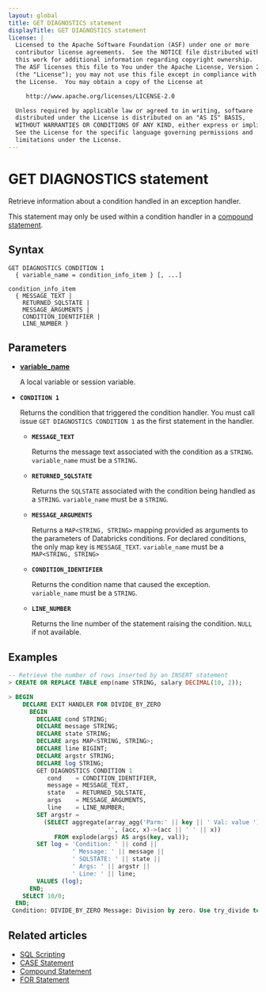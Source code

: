 ```yaml
---
layout: global
title: GET DIAGNOSTICS statement
displayTitle: GET DIAGNOSTICS statement
license: |
  Licensed to the Apache Software Foundation (ASF) under one or more
  contributor license agreements.  See the NOTICE file distributed with
  this work for additional information regarding copyright ownership.
  The ASF licenses this file to You under the Apache License, Version 2.0
  (the "License"); you may not use this file except in compliance with
  the License.  You may obtain a copy of the License at

     http://www.apache.org/licenses/LICENSE-2.0

  Unless required by applicable law or agreed to in writing, software
  distributed under the License is distributed on an "AS IS" BASIS,
  WITHOUT WARRANTIES OR CONDITIONS OF ANY KIND, either express or implied.
  See the License for the specific language governing permissions and
  limitations under the License.
---
```


# GET DIAGNOSTICS statement

Retrieve information about a condition handled in an exception handler.

This statement may only be used within a condition handler in a [compound statement](compound-stmt.md).

## Syntax

```
GET DIAGNOSTICS CONDITION 1
  { variable_name = condition_info_item } [, ...]

condition_info_item
  { MESSAGE_TEXT |
    RETURNED_SQLSTATE |
    MESSAGE_ARGUMENTS |
    CONDITION_IDENTIFIER |
    LINE_NUMBER }
```

## Parameters

- **[variable_name](/sql/language-manual/sql-ref-names.md#variable-name)**

  A local variable or session variable.

- **`CONDITION 1`**

  Returns the condition that triggered the condition handler.
  You must call issue `GET DIAGNOSTICS CONDITION 1` as the first statement in the handler.

  - **`MESSAGE_TEXT`**

    Returns the message text associated with the condition as a `STRING`.
    `variable_name` must be a `STRING`.

  - **`RETURNED_SQLSTATE`**

    Returns the `SQLSTATE` associated with the condition being handled as a `STRING`.
    `variable_name` must be a `STRING`.

  - **`MESSAGE_ARGUMENTS`**

    Returns a `MAP<STRING, STRING>` mapping provided as arguments to the parameters of Databricks conditions.
    For declared conditions, the only map key is `MESSAGE_TEXT`.
    `variable_name` must be a `MAP<STRING, STRING>`

  - **`CONDITION_IDENTIFIER`**

    Returns the condition name that caused the exception.
    `variable_name` must be a `STRING`.

  - **`LINE_NUMBER`**

    Returns the line number of the statement raising the condition.
    `NULL` if not available.

## Examples

```SQL
-- Retrieve the number of rows inserted by an INSERT statement
> CREATE OR REPLACE TABLE emp(name STRING, salary DECIMAL(10, 2));

> BEGIN
    DECLARE EXIT HANDLER FOR DIVIDE_BY_ZERO
      BEGIN
        DECLARE cond STRING;
        DECLARE message STRING;
        DECLARE state STRING;
        DECLARE args MAP<STRING, STRING>;
        DECLARE line BIGINT;
        DECLARE argstr STRING;
        DECLARE log STRING;
        GET DIAGNOSTICS CONDITION 1
           cond    = CONDITION_IDENTIFIER,
           message = MESSAGE_TEXT,
           state   = RETURNED_SQLSTATE,
           args    = MESSAGE_ARGUMENTS,
           line    = LINE_NUMBER;
        SET argstr =
          (SELECT aggregate(array_agg('Parm:' || key || ' Val: value '),
                            '', (acc, x)->(acc || ' ' || x))
             FROM explode(args) AS args(key, val));
        SET log = 'Condition: ' || cond ||
                  ' Message: ' || message ||
                  ' SQLSTATE: ' || state ||
                  ' Args: ' || argstr ||
                  ' Line: ' || line;
        VALUES (log);
      END;
    SELECT 10/0;
  END;
 Condition: DIVIDE_BY_ZERO Message: Division by zero. Use try_divide to tolerate divisor being 0 and return NULL instead. If necessary, set <config> to “false” to bypass this error. SQLATTE: 22012 Args:  Parm: config Val: ANSI_MODE Line: 28
```

## Related articles

- [SQL Scripting](/sql/language-manual/sql-ref-scripting.md)
- [CASE Statement](/sql/language-manual/control-flow/case-stmt.md)
- [Compound Statement](/sql/language-manual/control-flow/compound-stmt.md)
- [FOR Statement](/sql/language-manual/control-flow/for-stmt.md)
